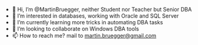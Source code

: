 - 👋 Hi, I’m @MartinBruegger, neither Student nor Teacher but Senior DBA
- 👀 I’m interested in databases, working with Oracle and SQL Server
- 🌱 I’m currently learning more tricks in automating DBA tasks
- 💞️ I’m looking to collaborate on Windows DBA tools
- 📫 How to reach me? mail to martin.bruegger@gmail.com

<!---
MartinBruegger/MartinBruegger is a ✨ special ✨ repository because its `README.md` (this file) appears on your GitHub profile.
You can click the Preview link to take a look at your changes.
--->
